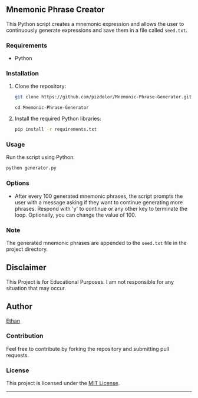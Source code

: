 
## Mnemonic Phrase Creator

This Python script creates a mnemonic expression and allows the user to continuously generate expressions and save them in a file called `seed.txt`.
### Requirements

- Python

### Installation

1. Clone the repository:

   ```bash
   git clone https://github.com/pizdelor/Mnemonic-Phrase-Generator.git
   ```
   ```
   cd Mnemonic-Phrase-Generator
   ```

2. Install the required Python libraries:

   ```bash
   pip install -r requirements.txt
   ```

### Usage

Run the script using Python:

```bash
python generator.py
```

### Options

- After every 100 generated mnemonic phrases, the script prompts the user with a message asking if they want to continue generating more phrases. Respond with 'y' to continue or any other key to terminate the loop. Optionally, you can change the value of 100.

### Note

The generated mnemonic phrases are appended to the `seed.txt` file in the project directory.

## Disclaimer 

This Project is for Educational Purposes. I am not responsible for any situation that may occur.

## Author
[Ethan](https://github.com/pizdelor)

### Contribution

Feel free to contribute by forking the repository and submitting pull requests.

### License

This project is licensed under the [MIT License](LICENSE).

---
